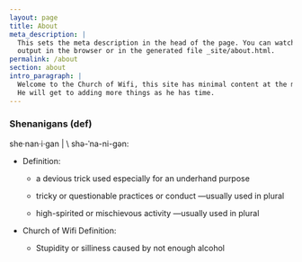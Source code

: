 ```yaml
---
layout: page
title: About
meta_description: |
  This sets the meta description in the head of the page. You can watch the 
  output in the browser or in the generated file _site/about.html.
permalink: /about
section: about
intro_paragraph: |
  Welcome to the Church of Wifi, this site has minimal content at the moment because EvilMog is lazy.
  He will get to adding more things as he has time.
---
```

### Shenanigans (def)

she·​nan·​i·​gan | \ shə-ˈna-ni-gən:

 * Definition:

   * a devious trick used especially for an underhand purpose

   * tricky or questionable practices or conduct —usually used in plural

   * high-spirited or mischievous activity —usually used in plural

 * Church of Wifi Definition:

   * Stupidity or silliness caused by not enough alcohol

